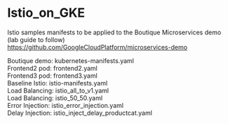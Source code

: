 # Istio_on_GKE
Istio samples manifests to be applied to the Boutique Microservices demo (lab guide to follow)
https://github.com/GoogleCloudPlatform/microservices-demo

Boutique demo:    kubernetes-manifests.yaml<br/>
Frontend2 pod:    frontend2.yaml<br/>
Frontend3 pod:    frontend3.yaml<br/>
Baseline Istio:   istio-manifests.yaml<br/>
Load Balancing:   istio_all_to_v1.yaml<br/>
Load Balancing:   istio_50_50.yaml<br/>
Error Injection:  istio_error_injection.yaml<br/>
Delay Injection:  istio_inject_delay_productcat.yaml<br/>
